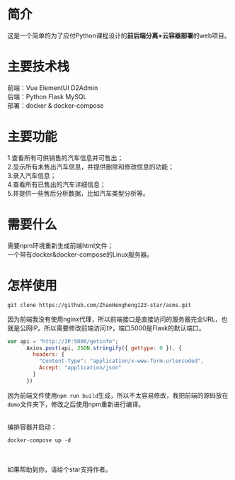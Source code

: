 # 简介
这是一个简单的为了应付Python课程设计的**前后端分离+云容器部署**的web项目。

# 主要技术栈
前端：Vue  ElementUI  D2Admin<br>
后端：Python   Flask   MySQL<br>
部署：docker & docker-compose

# 主要功能
1.查看所有可供销售的汽车信息并可售出；<br>
2.显示所有未售出汽车信息，并提供删除和修改信息的功能；<br>
3.录入汽车信息；<br>
4.查看所有已售出的汽车详细信息；<br>
5.并提供一些售后分析数据，比如汽车类型分析等。<br>

# 需要什么
需要npm环境重新生成前端html文件；<br>
一个带有docker&docker-compose的Linux服务器。

# 怎样使用
```
git clone https://github.com/ZhaoHengheng123-star/asms.git
```
因为前端我没有使用nginx代理，所以前端接口是直接访问的服务器完全URL，也就是公网IP。所以需要修改前端访问`IP`，端口5000是Flask的默认端口。
```javascript
var api = "http://IP:5000/getinfo";
      Axios.post(api, JSON.stringify({ gettype: 0 }), {
        headers: {
          "Content-Type": "application/x-www-form-urlencoded",
          Accept: "application/json"
        }
      })
```
因为前端文件使用`npm run build`生成，所以不太容易修改，我把前端的源码放在`demo`文件夹下，修改之后使用npm重新进行编译。<br><br>

编排容器并启动：
```
docker-compose up -d
```
<br><br>
如果帮助到你，请给个star支持作者。